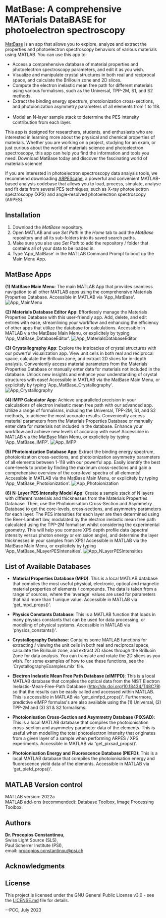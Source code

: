 # MatBase: A comprehensive MATerials DataBASE for photoelectron spectroscopy

[MatBase](https://github.com/c0deta1ker/MatBase) is an app that allows you to explore, analyze and extract the properties and photoelectron spectroscopy behaviors of various materials using MATLAB. You can use this app to:  
- Access a comprehensive database of material properties and photoelectron spectroscopy parameters, and edit it as you wish.  
- Visualize and manipulate crystal structures in both real and reciprocal space, and calculate the Brillouin zone and 2D slices. 
- Compute the electron inelastic mean free path for different materials using various formalisms, such as the Universal, TPP-2M, S1, and S2 methods.  
- Extract the binding energy spectrum, photoionization cross-sections, and photoionization asymmetry parameters of all elements from 1 to 118.  .  
- Model an N-layer sample stack to determine the PES intensity contribution from each layer.  


This app is designed for researchers, students, and enthusiasts who are interested in learning more about the physical and chemical properties of materials. Whether you are working on a project, studying for an exam, or just curious about the world of materials science and photoelectron spectroscopy, this app can help you find the information and tools you need. Download MatBase today and discover the fascinating world of materials science!  


If you are interested in photoelectron spectroscopy data analysis tools, we recommend downloading [ARPEScape](https://github.com/c0deta1ker/ARPEScape), a powerful and convenient MATLAB-based analysis codebase that allows you to load, process, simulate, analyse and fit data from several PES techniques, such as X-ray photoelectron spectroscopy (XPS) and angle-resolved photoelectron spectroscopy (ARPES).  


## Installation  
1. Download the *MatBase* repository.
2. Open MATLAB and use *Set Path* in the *Home* tab to add the *MatBase* repository and all its sub-folders into its saved search paths.
3. Make sure you also use *Set Path* to add the repository / folder that contains all of your data to be loaded in.
4. Type 'App_MatBase' in the MATLAB Command Prompt to boot up the Main Menu App.

## MatBase Apps
**(1) MatBase Main Menu**: The main MATLAB App that provides seamless navigation to all other MATLAB apps using the comprehensive Materials Properties Database. Accessible in MATLAB via 'App_MatBase'.
![App_MainMenu](MatBase-v1.0.1/0_ReadMeImages/App_MainMenu.png)  

**(2) Materials Database Editor App**: Effortlessly manage the Materials Properties Database with this user-friendly app. Add, delete, and edit entries with ease, streamlining your workflow and enhancing the efficiency of other apps that utilize the database for calculations. Accessible in MATLAB via the MatBase Main Menu, or explicitely by typing 'App_MatBase_DatabaseEditor'.
![App_MaterialsDatabaseEditor](MatBase-v1.0.1/0_ReadMeImages/App_MaterialsDatabaseEditor.png)  

**(3) Crystallography App**: Explore the intricacies of crystal structures with our powerful visualization app. View unit cells in both real and reciprocal space, calculate the Brillouin zone, and extract 2D slices for in-depth analysis. Conveniently access material parameters from the Materials Properties Database or manually enter data for materials not included in the database. Unlock new insights and enhance your understanding of crystal structures with ease! Accessible in MATLAB via the MatBase Main Menu, or explicitely by typing 'App_MatBase_Crystallography'.
![App_Crystallography](MatBase-v1.0.1/0_ReadMeImages/App_Crystallography.png)  

**(4) IMFP Calculator App**: Achieve unparalleled precision in your calculations of electron inelastic mean free path with our advanced app. Utilize a range of formalisms, including the Universal, TPP-2M, S1, and S2 methods, to achieve the most accurate results. Conveniently access material parameters from the Materials Properties Database or manually enter data for materials not included in the database. Enhance your workflow and achieve new levels of accuracy with ease! Accessible in MATLAB via the MatBase Main Menu, or explicitely by typing 'App_MatBase_IMFP'.
![App_IMFP](MatBase-v1.0.1/0_ReadMeImages/App_IMFP.png)  

**(5) Photoionization Database App**: Extract the binding energy spectrum, photoionization cross-sections, and photoionization asymmetry parameters of all elements between 1-118 with our powerful app. Easily identify the best core-levels to probe by finding the maximum cross-sections and gain a comprehensive overview of the core-level spectra of all elements! Accessible in MATLAB via the MatBase Main Menu, or explicitely by typing 'App_MatBase_Photoionization'.
![App_Photoionization](MatBase-v1.0.1/0_ReadMeImages/App_Photoionization.png)  

**(6) N-Layer PES Intensity Model App**: Create a sample stack of N layers with different materials and thicknesses from the Materials Properties Database. Then, use the Photoionisation Cross-Section and Asymmetry Database to get the core-levels, cross-sections, and asymmetry parameters for each layer. The PES intensities for each layer are then determined using the Beer-Lambert law, modulated by the electron inelastic mean free path calculated using the TPP-2M formalism whilst considering the experimental geometry. This will help you compare XPS depth profile data (spectral intensity versus photon energy or emission angle), and determine the layer thicknesses in your samples from XPS! Accessible in MATLAB via the MatBase Main Menu, or explicitely by typing 'App_MatBase_NLayerPESIntensities'.
![App_NLayerPESIntensities](MatBase-v1.0.1/0_ReadMeImages/App_NLayerPESIntensities.png)  


## List of Available Databases  
- **Material Properties Database (MPD)**: This is a local MATLAB database that compiles the most useful physical, electronic, optical and magnetic material properties of elements / compounds. The data is taken from a range of sources, where the 'average' values are used for parameters that had more than 1 unique value. Accessible in MATLAB via 'get_mpd_props()'.  

- **Physics Constants Database**: This is a MATLAB function that loads in many physics constants that can be used for data processing, or modelling of physical systems. Accessible in MATLAB via 'physics_constants()'.  

- **Crystallography Database**: Contains some MATLAB functions for extracting / viewing the unit cells in both real and reciprocal space, calculate the Brillouin zone, and extract 2D slices through the Brilluoin Zone for data analysis. You can translate and rotate the 2D slices as you wish. For some examples of how to use these functions, see the ‘CrystallographyExamples.mlx’ file.  

- **Electron Inelastic Mean Free Path Database (eIMFPD)**: This is a local MATLAB database that compiles the optical data from the NIST Electron Inelastic-Mean-Free-Path Database (http://dx.doi.org/10.18434/T48C78) so that the results can be easily called and accessed within MATLAB. This is accessible in MATLAB via 'get_eimfpd_props()'. Furthermore, predictive eIMFP formulas's are also available using the (1) Universal, (2) TPP-2M and (3) S1 & S2 formalisms.  

- **Photoionisation Cross-Section and Asymmetry Database (PIXSAD)**: This is a local MATLAB database that compiles the photoionisation cross-section and asymmetry parameter data of the elements. This is useful when modelling the total photoelectron intensity that originates from a given layer of a sample when performing ARPES / XPS experiments. Accessible in MATLAB via 'get_pixsad_props()'.   

- **Photoionisation Energy and Fluorescence Database (PIEFD)**: This is a local MATLAB database that compiles the photoionisation energy and fluorescence yield data of the elements. Accessible in MATLAB via 'get_piefd_props()'.  


## MATLAB Version control  
MATLAB version:   2022a  
MATLAB add-ons (recommended): Database Toolbox, Image Processing Toolbox.

## Authors
**Dr. Procopios Constantinou**,  
Swiss Light Source (SLS),  
Paul Scherrer Institute (PSI),  
email: procopios.constantinou@psi.ch

## Acknowledgments

## License  
This project is licensed under the GNU General Public License v3.0 - see the [LICENSE.md](LICENSE.md) file for details.

--PCC, July 2023
